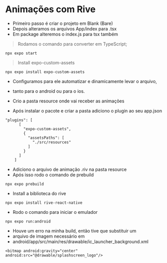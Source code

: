 # Animações com Rive

- Primeiro passo é criar o projeto em Blank (Bare)
- Depois alteramos os arquivos App/index para .tsx
- Em package alteremos o index.js para tsx também
> Rodamos o comando para converter em TypeScript;
```
npx expo start
```
> Install expo-custom-assets
```
npx expo install expo-custom-assets
```
- Configuramos para ele automatizar e dinamicamente levar o arquivo,
- tanto para o android ou para o ios.

- Crio a pasta resource onde vai receber as animações
- Após instalar o pacote e criar a pasta adiciono o plugin ao seu app.json
```
"plugins": [
      [
        "expo-custom-assets",
        {
          "assetsPaths": [
            "./src/resources"
          ]
        }
      ]
    ]

```
- Adiciono o arquivo de animação .riv na pasta resource
- Após isso rodo o comando de prebuild
```
npx expo prebuild
```
- Install a biblioteca do rive
```
npx expo install rive-react-native
```
- Rodo o comando para iniciar o emulador
```
npx expo run:android
```
- Houve um erro na minha build, então tive que substituir um
- arquivo de imagem necessário em
- android/app/src/main/res/drawable/ic_launcher_background.xml
```
<bitmap android:gravity="center" android:src="@drawable/splashscreen_logo"/>
```
